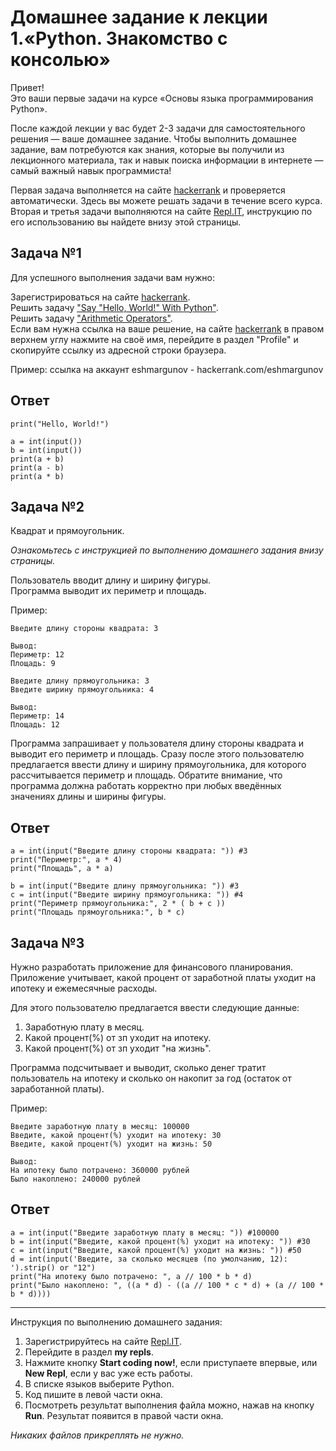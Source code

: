 # Домашнее задание к лекции 1.«Python. Знакомство с консолью»

Привет! <br>
Это ваши первые задачи на курсе «Основы языка программирования Python».

После каждой лекции у вас будет 2-3 задачи для самостоятельного решения — ваше домашнее задание. Чтобы выполнить домашнее задание, вам потребуются как знания, которые вы получили из лекционного материала, так и навык поиска информации в интернете — самый важный навык программиста!

Первая задача выполняется на сайте [hackerrank](https://www.hackerrank.com) и проверяется автоматически. Здесь вы можете решать задачи в течение всего курса.
Вторая и третья задачи выполняются на сайте [Repl.IT](https://repl.it/), инструкцию по его использованию вы найдете внизу этой страницы.

## Задача №1

Для успешного выполнения задачи вам нужно:

Зарегистрироваться на сайте [hackerrank](https://www.hackerrank.com).  
Решить задачу ["Say "Hello, World!" With Python"](https://www.hackerrank.com/challenges/py-hello-world/problem).  
Решить задачу ["Arithmetic Operators"](https://www.hackerrank.com/challenges/python-arithmetic-operators/problem).  
Если вам нужна ссылка на ваше решение, на сайте [hackerrank](https://www.hackerrank.com) в правом верхнем углу нажмите на своё имя, перейдите в раздел "Profile" и скопируйте ссылку из адресной строки браузера.

Пример: ссылка на аккаунт eshmargunov - hackerrank.com/eshmargunov

## Ответ

```
print("Hello, World!")

```

```
a = int(input())
b = int(input())
print(a + b)
print(a - b)
print(a * b)
```

## Задача №2

Квадрат и прямоугольник.

_Ознакомьтесь с инструкцией по выполнению домашнего задания внизу страницы._

Пользователь вводит длину и ширину фигуры.  
Программа выводит их периметр и площадь.

Пример:

```
Введите длину стороны квадрата: 3

Вывод:
Периметр: 12
Площадь: 9

Введите длину прямоугольника: 3
Введите ширину прямоугольника: 4

Вывод:
Периметр: 14
Площадь: 12
```

Программа запрашивает у пользователя длину стороны квадрата и выводит его периметр и площадь. Сразу после этого пользователю предлагается ввести длину и ширину прямоугольника, для которого рассчитывается периметр и площадь.
Обратите внимание, что программа должна работать корректно при любых введённых значениях длины и ширины фигуры.

## Ответ

```
a = int(input("Введите длину стороны квадрата: ")) #3
print("Периметр:", a * 4)
print("Площадь", a * a)

b = int(input("Введите длину прямоугольника: ")) #3
c = int(input("Введите ширину прямоугольника: ")) #4
print("Периметр прямоугольника:", 2 * ( b + c ))
print("Площадь прямоугольника:", b * c)
```

## Задача №3

Нужно разработать приложение для финансового планирования.  
Приложение учитывает, какой процент от заработной платы уходит на ипотеку и ежемесячные расходы.

Для этого пользователю предлагается ввести следующие данные:

1. Заработную плату в месяц.
2. Какой процент(%) от зп уходит на ипотеку.
3. Какой процент(%) от зп уходит "на жизнь".

Программа подсчитывает и выводит, сколько денег тратит пользователь на ипотеку и сколько он накопит за год (остаток от заработанной платы).

Пример:

```
Введите заработную плату в месяц: 100000
Введите, какой процент(%) уходит на ипотеку: 30
Введите, какой процент(%) уходит на жизнь: 50

Вывод:
На ипотеку было потрачено: 360000 рублей
Было накоплено: 240000 рублей
```

## Ответ

```
a = int(input("Введите заработную плату в месяц: ")) #100000
b = int(input("Введите, какой процент(%) уходит на ипотеку: ")) #30
c = int(input("Введите, какой процент(%) уходит на жизнь: ")) #50
d = int(input('Введите, за сколько месяцев (по умолчанию, 12): ').strip() or "12")
print("На ипотеку было потрачено: ", a // 100 * b * d)
print("Было накоплено: ", ((a * d) - ((a // 100 * c * d) + (a // 100 * b * d))))
```

---

Инструкция по выполнению домашнего задания:

1. Зарегистрируйтесь на сайте [Repl.IT](https://repl.it/).
2. Перейдите в раздел **my repls**.
3. Нажмите кнопку **Start coding now!**, если приступаете впервые, или **New Repl**, если у вас уже есть работы.
4. В списке языков выберите Python.
5. Код пишите в левой части окна.
6. Посмотреть результат выполнения файла можно, нажав на кнопку **Run**. Результат появится в правой части окна.

_Никаких файлов прикреплять не нужно._
